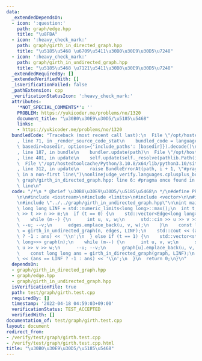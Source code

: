 ```yaml
---
data:
  _extendedDependsOn:
  - icon: ':question:'
    path: graph/edge.hpp
    title: "\u8FBA"
  - icon: ':heavy_check_mark:'
    path: graph/girth_in_directed_graph.hpp
    title: "\u5185\u5468 \u6709\u5411\u30B0\u30E9\u30D5\u7248"
  - icon: ':heavy_check_mark:'
    path: graph/girth_in_undirected_graph.hpp
    title: "\u5185\u5468 \u7121\u5411\u30B0\u30E9\u30D5\u7248"
  _extendedRequiredBy: []
  _extendedVerifiedWith: []
  _isVerificationFailed: false
  _pathExtension: cpp
  _verificationStatusIcon: ':heavy_check_mark:'
  attributes:
    '*NOT_SPECIAL_COMMENTS*': ''
    PROBLEM: https://yukicoder.me/problems/no/1320
    document_title: "\u30B0\u30E9\u30D5/\u5185\u5468"
    links:
    - https://yukicoder.me/problems/no/1320
  bundledCode: "Traceback (most recent call last):\n  File \"/opt/hostedtoolcache/Python/3.10.8/x64/lib/python3.10/site-packages/onlinejudge_verify/documentation/build.py\"\
    , line 71, in _render_source_code_stat\n    bundled_code = language.bundle(stat.path,\
    \ basedir=basedir, options={'include_paths': [basedir]}).decode()\n  File \"/opt/hostedtoolcache/Python/3.10.8/x64/lib/python3.10/site-packages/onlinejudge_verify/languages/cplusplus.py\"\
    , line 187, in bundle\n    bundler.update(path)\n  File \"/opt/hostedtoolcache/Python/3.10.8/x64/lib/python3.10/site-packages/onlinejudge_verify/languages/cplusplus_bundle.py\"\
    , line 401, in update\n    self.update(self._resolve(pathlib.Path(included), included_from=path))\n\
    \  File \"/opt/hostedtoolcache/Python/3.10.8/x64/lib/python3.10/site-packages/onlinejudge_verify/languages/cplusplus_bundle.py\"\
    , line 312, in update\n    raise BundleErrorAt(path, i + 1, \"#pragma once found\
    \ in a non-first line\")\nonlinejudge_verify.languages.cplusplus_bundle.BundleErrorAt:\
    \ graph/girth_in_directed_graph.hpp: line 6: #pragma once found in a non-first\
    \ line\n"
  code: "/*\n * @brief \u30B0\u30E9\u30D5/\u5185\u5468\n */\n#define PROBLEM \"https://yukicoder.me/problems/no/1320\"\
    \n\n#include <iostream>\n#include <limits>\n#include <vector>\n\n#include \"../../graph/girth_in_directed_graph.hpp\"\
    \n#include \"../../graph/girth_in_undirected_graph.hpp\"\n\nint main() {\n  constexpr\
    \ long long LINF = std::numeric_limits<long long>::max();\n  int t, n, m;\n  std::cin\
    \ >> t >> n >> m;\n  if (t == 0) {\n    std::vector<Edge<long long>> edges;\n\
    \    while (m--) {\n      int u, v, w;\n      std::cin >> u >> v >> w;\n     \
    \ --u; --v;\n      edges.emplace_back(u, v, w);\n    }\n    const long long ans\
    \ = girth_in_undirected_graph(n, edges, LINF);\n    std::cout << (ans == LINF\
    \ ? -1 : ans) << '\\n';\n  } else if (t == 1) {\n    std::vector<std::vector<Edge<long\
    \ long>>> graph(n);\n    while (m--) {\n      int u, v, w;\n      std::cin >>\
    \ u >> v >> w;\n      --u; --v;\n      graph[u].emplace_back(u, v, w);\n    }\n\
    \    const long long ans = girth_in_directed_graph(graph, LINF);\n    std::cout\
    \ << (ans == LINF ? -1 : ans) << '\\n';\n  }\n  return 0;\n}\n"
  dependsOn:
  - graph/girth_in_directed_graph.hpp
  - graph/edge.hpp
  - graph/girth_in_undirected_graph.hpp
  isVerificationFile: true
  path: test/graph/girth.test.cpp
  requiredBy: []
  timestamp: '2022-04-18 04:59:03+09:00'
  verificationStatus: TEST_ACCEPTED
  verifiedWith: []
documentation_of: test/graph/girth.test.cpp
layout: document
redirect_from:
- /verify/test/graph/girth.test.cpp
- /verify/test/graph/girth.test.cpp.html
title: "\u30B0\u30E9\u30D5/\u5185\u5468"
---
```

